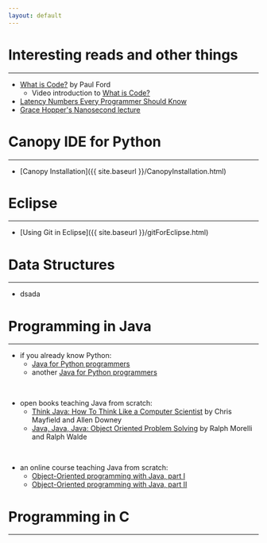 ```yaml
---
layout: default 
---
```




# Interesting reads and other things 
---

- [What is Code?](https://www.bloomberg.com/graphics/2015-paul-ford-what-is-code/) by Paul Ford 
    - Video introduction to [What is Code?](https://vimeo.com/130987431) 
- [Latency Numbers Every Programmer Should Know](https://gist.github.com/jboner/2841832)
- [Grace Hopper's Nanosecond lecture](http://www.youtube.com/watch?v=JEpsKnWZrJ8)  



# Canopy IDE for Python
--- 

- [Canopy Installation]({{ site.baseurl }}/CanopyInstallation.html) 


# Eclipse 
--- 

- [Using Git in Eclipse]({{ site.baseurl }}/gitForEclipse.html) 


# Data Structures
---

- dsada

# Programming in Java
---


- if you already know Python: 
    - [Java for Python programmers](http://interactivepython.org/runestone/static/java4python/index.html) 
    - another [Java for Python programmers](https://education.launchcode.org/skills-back-end-java/java4python/) 
<br>

- open books teaching Java from scratch:
    - [Think Java: How To Think Like a Computer Scientist](https://open.umn.edu/opentextbooks/BookDetail.aspx?bookId=285)
     by Chris Mayfield and Allen Downey
    - [Java, Java, Java: Object Oriented Problem Solving](https://open.umn.edu/opentextbooks/BookDetail.aspx?bookId=218)
     by Ralph Morelli and Ralph Walde
<br>

- an online course teaching Java from scratch: 
    - [Object-Oriented programming with Java, part I](http://mooc.fi/courses/2013/programming-part-1/) 
    - [Object-Oriented programming with Java, part II](http://mooc.fi/courses/2013/programming-part-2/) 

# Programming in C 
--- 




<br>
<br>
		
